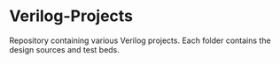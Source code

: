 # Verilog-Projects
Repository containing various Verilog projects.
Each folder contains the design sources and test beds.
